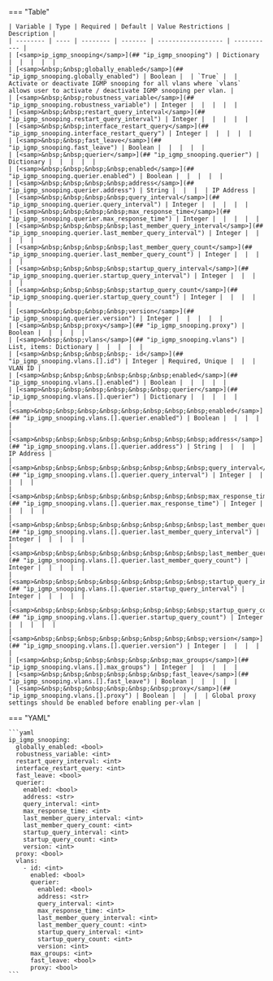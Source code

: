 <!--
  ~ Copyright (c) 2023 Arista Networks, Inc.
  ~ Use of this source code is governed by the Apache License 2.0
  ~ that can be found in the LICENSE file.
  -->
=== "Table"

    | Variable | Type | Required | Default | Value Restrictions | Description |
    | -------- | ---- | -------- | ------- | ------------------ | ----------- |
    | [<samp>ip_igmp_snooping</samp>](## "ip_igmp_snooping") | Dictionary |  |  |  |  |
    | [<samp>&nbsp;&nbsp;globally_enabled</samp>](## "ip_igmp_snooping.globally_enabled") | Boolean |  | `True` |  | Activate or deactivate IGMP snooping for all vlans where `vlans` allows user to activate / deactivate IGMP snooping per vlan. |
    | [<samp>&nbsp;&nbsp;robustness_variable</samp>](## "ip_igmp_snooping.robustness_variable") | Integer |  |  |  |  |
    | [<samp>&nbsp;&nbsp;restart_query_interval</samp>](## "ip_igmp_snooping.restart_query_interval") | Integer |  |  |  |  |
    | [<samp>&nbsp;&nbsp;interface_restart_query</samp>](## "ip_igmp_snooping.interface_restart_query") | Integer |  |  |  |  |
    | [<samp>&nbsp;&nbsp;fast_leave</samp>](## "ip_igmp_snooping.fast_leave") | Boolean |  |  |  |  |
    | [<samp>&nbsp;&nbsp;querier</samp>](## "ip_igmp_snooping.querier") | Dictionary |  |  |  |  |
    | [<samp>&nbsp;&nbsp;&nbsp;&nbsp;enabled</samp>](## "ip_igmp_snooping.querier.enabled") | Boolean |  |  |  |  |
    | [<samp>&nbsp;&nbsp;&nbsp;&nbsp;address</samp>](## "ip_igmp_snooping.querier.address") | String |  |  |  | IP Address |
    | [<samp>&nbsp;&nbsp;&nbsp;&nbsp;query_interval</samp>](## "ip_igmp_snooping.querier.query_interval") | Integer |  |  |  |  |
    | [<samp>&nbsp;&nbsp;&nbsp;&nbsp;max_response_time</samp>](## "ip_igmp_snooping.querier.max_response_time") | Integer |  |  |  |  |
    | [<samp>&nbsp;&nbsp;&nbsp;&nbsp;last_member_query_interval</samp>](## "ip_igmp_snooping.querier.last_member_query_interval") | Integer |  |  |  |  |
    | [<samp>&nbsp;&nbsp;&nbsp;&nbsp;last_member_query_count</samp>](## "ip_igmp_snooping.querier.last_member_query_count") | Integer |  |  |  |  |
    | [<samp>&nbsp;&nbsp;&nbsp;&nbsp;startup_query_interval</samp>](## "ip_igmp_snooping.querier.startup_query_interval") | Integer |  |  |  |  |
    | [<samp>&nbsp;&nbsp;&nbsp;&nbsp;startup_query_count</samp>](## "ip_igmp_snooping.querier.startup_query_count") | Integer |  |  |  |  |
    | [<samp>&nbsp;&nbsp;&nbsp;&nbsp;version</samp>](## "ip_igmp_snooping.querier.version") | Integer |  |  |  |  |
    | [<samp>&nbsp;&nbsp;proxy</samp>](## "ip_igmp_snooping.proxy") | Boolean |  |  |  |  |
    | [<samp>&nbsp;&nbsp;vlans</samp>](## "ip_igmp_snooping.vlans") | List, items: Dictionary |  |  |  |  |
    | [<samp>&nbsp;&nbsp;&nbsp;&nbsp;- id</samp>](## "ip_igmp_snooping.vlans.[].id") | Integer | Required, Unique |  |  | VLAN ID |
    | [<samp>&nbsp;&nbsp;&nbsp;&nbsp;&nbsp;&nbsp;enabled</samp>](## "ip_igmp_snooping.vlans.[].enabled") | Boolean |  |  |  |  |
    | [<samp>&nbsp;&nbsp;&nbsp;&nbsp;&nbsp;&nbsp;querier</samp>](## "ip_igmp_snooping.vlans.[].querier") | Dictionary |  |  |  |  |
    | [<samp>&nbsp;&nbsp;&nbsp;&nbsp;&nbsp;&nbsp;&nbsp;&nbsp;enabled</samp>](## "ip_igmp_snooping.vlans.[].querier.enabled") | Boolean |  |  |  |  |
    | [<samp>&nbsp;&nbsp;&nbsp;&nbsp;&nbsp;&nbsp;&nbsp;&nbsp;address</samp>](## "ip_igmp_snooping.vlans.[].querier.address") | String |  |  |  | IP Address |
    | [<samp>&nbsp;&nbsp;&nbsp;&nbsp;&nbsp;&nbsp;&nbsp;&nbsp;query_interval</samp>](## "ip_igmp_snooping.vlans.[].querier.query_interval") | Integer |  |  |  |  |
    | [<samp>&nbsp;&nbsp;&nbsp;&nbsp;&nbsp;&nbsp;&nbsp;&nbsp;max_response_time</samp>](## "ip_igmp_snooping.vlans.[].querier.max_response_time") | Integer |  |  |  |  |
    | [<samp>&nbsp;&nbsp;&nbsp;&nbsp;&nbsp;&nbsp;&nbsp;&nbsp;last_member_query_interval</samp>](## "ip_igmp_snooping.vlans.[].querier.last_member_query_interval") | Integer |  |  |  |  |
    | [<samp>&nbsp;&nbsp;&nbsp;&nbsp;&nbsp;&nbsp;&nbsp;&nbsp;last_member_query_count</samp>](## "ip_igmp_snooping.vlans.[].querier.last_member_query_count") | Integer |  |  |  |  |
    | [<samp>&nbsp;&nbsp;&nbsp;&nbsp;&nbsp;&nbsp;&nbsp;&nbsp;startup_query_interval</samp>](## "ip_igmp_snooping.vlans.[].querier.startup_query_interval") | Integer |  |  |  |  |
    | [<samp>&nbsp;&nbsp;&nbsp;&nbsp;&nbsp;&nbsp;&nbsp;&nbsp;startup_query_count</samp>](## "ip_igmp_snooping.vlans.[].querier.startup_query_count") | Integer |  |  |  |  |
    | [<samp>&nbsp;&nbsp;&nbsp;&nbsp;&nbsp;&nbsp;&nbsp;&nbsp;version</samp>](## "ip_igmp_snooping.vlans.[].querier.version") | Integer |  |  |  |  |
    | [<samp>&nbsp;&nbsp;&nbsp;&nbsp;&nbsp;&nbsp;max_groups</samp>](## "ip_igmp_snooping.vlans.[].max_groups") | Integer |  |  |  |  |
    | [<samp>&nbsp;&nbsp;&nbsp;&nbsp;&nbsp;&nbsp;fast_leave</samp>](## "ip_igmp_snooping.vlans.[].fast_leave") | Boolean |  |  |  |  |
    | [<samp>&nbsp;&nbsp;&nbsp;&nbsp;&nbsp;&nbsp;proxy</samp>](## "ip_igmp_snooping.vlans.[].proxy") | Boolean |  |  |  | Global proxy settings should be enabled before enabling per-vlan |

=== "YAML"

    ```yaml
    ip_igmp_snooping:
      globally_enabled: <bool>
      robustness_variable: <int>
      restart_query_interval: <int>
      interface_restart_query: <int>
      fast_leave: <bool>
      querier:
        enabled: <bool>
        address: <str>
        query_interval: <int>
        max_response_time: <int>
        last_member_query_interval: <int>
        last_member_query_count: <int>
        startup_query_interval: <int>
        startup_query_count: <int>
        version: <int>
      proxy: <bool>
      vlans:
        - id: <int>
          enabled: <bool>
          querier:
            enabled: <bool>
            address: <str>
            query_interval: <int>
            max_response_time: <int>
            last_member_query_interval: <int>
            last_member_query_count: <int>
            startup_query_interval: <int>
            startup_query_count: <int>
            version: <int>
          max_groups: <int>
          fast_leave: <bool>
          proxy: <bool>
    ```
